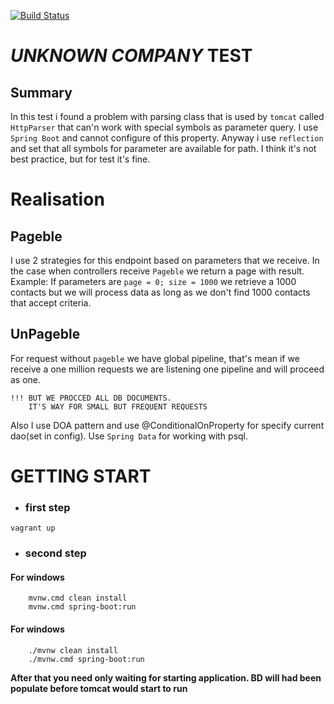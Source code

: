[![Build Status](https://travis-ci.org/MrAndersonn/bestCompanyTest.svg?branch=master)](https://travis-ci.org/MrAndersonn/bestCompanyTest)

# *UNKNOWN COMPANY* TEST


## Summary
In this test i found a problem with parsing class that is used by ```tomcat``` called `HttpParser` 
that can'n work with special symbols as parameter query. I use `Spring Boot` and cannot configure of this property.
Anyway i use `reflection` and set that all symbols for parameter are available for path.
I think it's not best practice, but for test it's fine.

# Realisation
## Pageble
I use 2 strategies for this endpoint based on parameters that we receive.
In the case when controllers receive ``Pageble`` we return a page with result.
Example: If parameters are ``page = 0; size = 1000`` we retrieve a 1000 contacts
but we will process data as long as we don't find 1000 contacts that accept criteria.

## UnPageble
For request without ``pageble`` we have global pipeline, that's mean if we receive a one million requests
we are listening one pipeline and will proceed as one. 
```
!!! BUT WE PROCCED ALL DB DOCUMENTS.
    IT'S WAY FOR SMALL BUT FREQUENT REQUESTS
```

Also I use DOA pattern and use @ConditionalOnProperty for specify current dao(set in config). Use ``Spring Data`` for working with psql.


# GETTING START 
* ### first step
```
vagrant up
```
* ### second step

#### For windows
```
    mvnw.cmd clean install
    mvnw.cmd spring-boot:run
```

#### For windows
```
    ./mvnw clean install
    ./mvnw.cmd spring-boot:run
```

**After that you need only waiting for starting application. BD will had been populate before tomcat would start to run**
